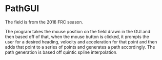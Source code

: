 # PathGUI

The field is from the 2018 FRC season.

The program takes the mouse position on the field drawn in the GUI and then based off of that, when the mouse button is clicked, it prompts the user for a desired heading, velocity and acceleration for that point and then adds that point to a series of points and generates a path accordingly. The path generation is based off quintic spline interpolation.
